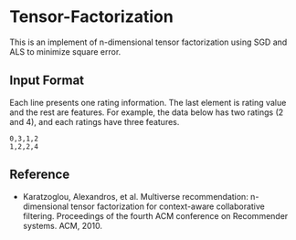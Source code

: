 # Tensor-Factorization

This is an implement of n-dimensional tensor factorization using SGD and ALS to minimize square error.

## Input Format
Each line presents one rating information. The last element is rating value and the rest are features. 
For example, the data below has two ratings (2 and 4), and each ratings have three features. 
```
0,3,1,2
1,2,2,4
```

## Reference
* Karatzoglou, Alexandros, et al. Multiverse recommendation: n-dimensional tensor factorization for context-aware collaborative filtering. Proceedings of the fourth ACM conference on Recommender systems. ACM, 2010.
